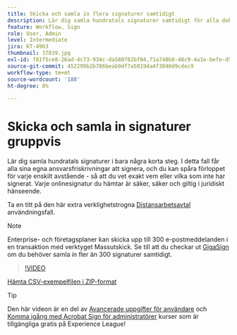 ```yaml
---
title: Skicka och samla in flera signaturer samtidigt
description: Lär dig samla hundratals signaturer samtidigt för alla dokument i bara några korta steg
feature: Workflow, Sign
role: User, Admin
level: Intermediate
jira: KT-4963
thumbnail: 37839.jpg
exl-id: f81f5ce8-26ad-4c73-934c-da580782bf84,71a748b0-48c9-4a1e-befe-d5f311d6c05e
source-git-commit: 452299b2b786beab9df7a5019da4f3840d9cdec9
workflow-type: tm+mt
source-wordcount: '188'
ht-degree: 0%

---
```


# Skicka och samla in signaturer gruppvis

Lär dig samla hundratals signaturer i bara några korta steg. I detta fall får alla sina egna ansvarsfriskrivningar att signera, och du kan spåra förloppet för varje enskilt avstående - så att du vet exakt vem eller vilka som inte har signerat. Varje onlinesignatur du hämtar är säker, säker och giltig i juridiskt hänseende.

Ta en titt på den här extra verklighetstrogna [Distansarbetsavtal](https://experienceleague.adobe.com/docs/document-cloud-learn/sign-learning-hub/expand/recipes/gov/usecasegovtelework.html?lang=en) användningsfall.

>[!NOTE]
>
>Enterprise- och företagsplaner kan skicka upp till 300 e-postmeddelanden i en transaktion med verktyget Massutskick. Se till att du checkar ut [GigaSign](https://experienceleague.adobe.com/docs/document-cloud-learn/sign-learning-hub/develop/custom/gigasign.html?lang=en) om du behöver samla in fler än 300 signaturer samtidigt.

>[!VIDEO](https://video.tv.adobe.com/v/33655?quality=12&learn=on&hidetitle=true)

[Hämta CSV-exempelfilen i ZIP-format](../assets/megasign_merge_sample.zip)

>[!TIP]
>
>Den här videon är en del av [Avancerade uppgifter för användare](https://experienceleague.adobe.com/?recommended=Sign-U-1-2020.3) och [Komma igång med Acrobat Sign för administratörer](https://experienceleague.adobe.com/?recommended=Sign-A-1-2020.2) kurser som är tillgängliga gratis på Experience League!
